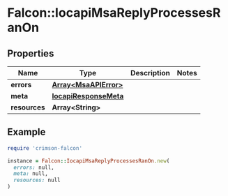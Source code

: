 # Falcon::IocapiMsaReplyProcessesRanOn

## Properties

| Name | Type | Description | Notes |
| ---- | ---- | ----------- | ----- |
| **errors** | [**Array&lt;MsaAPIError&gt;**](MsaAPIError.md) |  |  |
| **meta** | [**IocapiResponseMeta**](IocapiResponseMeta.md) |  |  |
| **resources** | **Array&lt;String&gt;** |  |  |

## Example

```ruby
require 'crimson-falcon'

instance = Falcon::IocapiMsaReplyProcessesRanOn.new(
  errors: null,
  meta: null,
  resources: null
)
```

